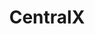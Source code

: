 ---
title: CentralX
editLink: true
layout: home

hero:
  name: CentralX
  text: Fullstack DevSuit
  tagline: Java、JavaScript、Android、iOS
  image:
    src: /logo.svg
    alt: CentralX
  actions:
    - theme: brand
      text: Get Started
      link: /quick-start
    - theme: alt
      text: View on GitHub
      link: https://github.com/central-x
---